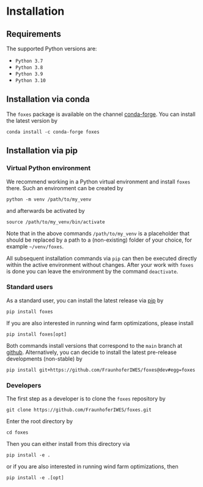 # Installation

## Requirements

The supported Python versions are:

- `Python 3.7`
- `Python 3.8`
- `Python 3.9`
- `Python 3.10`

## Installation via conda

The `foxes` package is available on the channel [conda-forge](https://anaconda.org/conda-forge/foxes). You can install the latest version by

```console
conda install -c conda-forge foxes
```

## Installation via pip

### Virtual Python environment

We recommend working in a Python virtual environment and install `foxes` there. Such an environment can be created by

```console
python -m venv /path/to/my_venv
```

and afterwards be activated by

```console
source /path/to/my_venv/bin/activate
```

Note that in the above commands `/path/to/my_venv` is a placeholder that should be replaced by a path to a (non-existing) folder of your choice, for example `~/venv/foxes`.

All subsequent installation commands via `pip` can then be executed directly within the active environment without changes. After your work with `foxes` is done you can leave the environment by the command `deactivate`. 

### Standard users

As a standard user, you can install the latest release via [pip](https://pypi.org/project/foxes/) by

```console
pip install foxes
```

If you are also interested in running wind farm optimizations, please install

```console
pip install foxes[opt]
```

Both commands install versions that correspond to the `main` branch at [github](https://github.com/FraunhoferIWES/foxes). Alternatively, you can decide to install the latest pre-release developments (non-stable) by

```console
pip install git+https://github.com/FraunhoferIWES/foxes@dev#egg=foxes
```

### Developers

The first step as a developer is to clone the `foxes` repository by

```console
git clone https://github.com/FraunhoferIWES/foxes.git
```

Enter the root directory by 

```console
cd foxes
```

Then you can either install from this directory via

```console
pip install -e .
```

or if you are also interested in running wind farm optimizations, then

```console
pip install -e .[opt]
```
